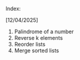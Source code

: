 Index:

[12/04/2025]
1. Palindrome of a number
2. Reverse k elements
3. Reorder lists
4. Merge sorted lists
